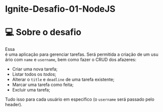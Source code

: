 # Ignite-Desafio-01-NodeJS

# 💻 Sobre o desafio

Essa é uma aplicação para gerenciar tarefas. Será permitida a criação de um usuário com `name` e `username`, bem como fazer o CRUD dos afazeres:

- Criar uma nova tarefa;
- Listar todos os *todos*;
- Alterar o `title` e `deadline` de uma tarefa existente;
- Marcar uma tarefa como feita;
- Excluir uma tarefa;

Tudo isso para cada usuário em específico (o `username` será passado pelo header).
